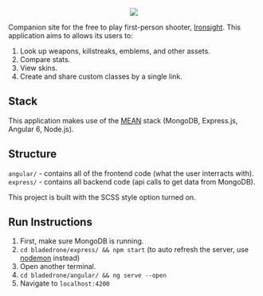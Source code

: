 <p align="center">
  <img src="https://user-images.githubusercontent.com/6385983/39795143-297f5436-531c-11e8-858f-4c336a5b1cfa.png"/>
</p>

Companion site for the free to play first-person shooter, [Ironsight](https://ironsight.aeriagames.com/). This application aims to allows its users to:

1. Look up weapons, killstreaks, emblems, and other assets.
2. Compare stats.
3. View skins.
4. Create and share custom classes by a single link.

## Stack

This application makes use of the [MEAN](http://mean.io/) stack (MongoDB, Express.js, Angular 6, Node.js).

## Structure

`angular/` - contains all of the frontend code (what the user interracts with).  
`express/` - contains all backend code (api calls to get data from MongoDB).

This project is built with the SCSS style option turned on.

## Run Instructions

1. First, make sure MongoDB is running.
2. `cd bladedrone/express/ && npm start` (to auto refresh the server, use [nodemon](https://github.com/remy/nodemon) instead)
3. Open another terminal.
4. `cd bladedrone/angular/ && ng serve --open`
5. Navigate to `localhost:4200`
